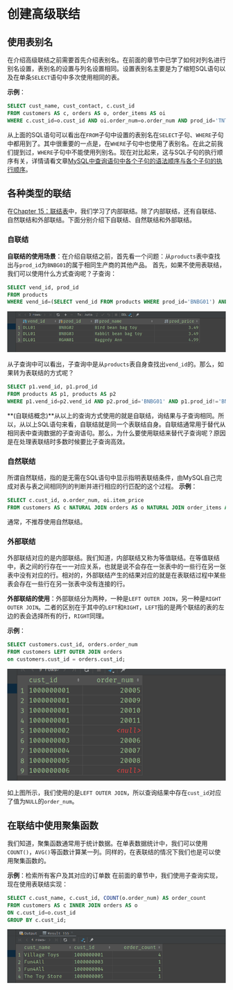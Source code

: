 # 创建高级联结

## 使用表别名

在介绍高级联结之前需要首先介绍表别名。在前面的章节中已学了如何对列名进行别名设置，表别名的设置与列名设置相同。设置表别名主要是为了缩短SQL语句以及在单条`SELECT`语句中多次使用相同的表。

**示例**：

```sql
SELECT cust_name, cust_contact, c.cust_id
FROM customers AS c, orders AS o, order_items AS oi
WHERE c.cust_id=o.cust_id AND oi.order_num=o.order_num AND prod_id='TNT2';
```

从上面的SQL语句可以看出在`FROM`子句中设置的表别名在`SELECT`子句、`WHERE`子句中都用到了。其中很重要的一点是，在`WHERE`子句中也使用了表别名。在此之前我们提到过，`WHERE`子句中不能使用列别名。现在对比起来，这与SQL子句的执行顺序有关，详情请看文章[MySQL中查询语句中各个子句的语法顺序与各个子句的执行顺序](../MySQL中查询语句中各个子句的语法顺序与各个子句的执行顺序.md)。

## 各种类型的联结

在[Chapter 15：联结表](Chapter&#32;15：联结表.md)中，我们学习了内部联结。除了内部联结，还有自联结、自然联结和外部联结。下面分别介绍下自联结、自然联结和外部联结。

### 自联结

**自联结的使用场景**：在介绍自联结之前，首先看一个问题：从`products`表中查找出与`prod_id`为`BNBG01`的属于相同生产商的其他产品。
首先，如果不使用表联结，我们可以使用什么方式查询呢？子查询：

```sql
SELECT vend_id, prod_id
FROM products
WHERE vend_id=(SELECT vend_id FROM products WHERE prod_id='BNBG01') AND prod_id='BNBG01';
```

![subselect05](static/images/subselect05.png)

从子查询中可以看出，子查询中是从`products`表自身查找出`vend_id`的。那么，如果转为表联结的方式呢？

```sql
SELECT p1.vend_id, p1.prod_id
FROM products AS p1, products AS p2
WHERE p1.vend_id=p2.vend_id AND p2.prod_id='BNBG01' AND p1.prod_id!='BNBG01';
```

**(自联结概念)**从以上的查询方式使用的就是自联结，询结果与子查询相同。所以，从以上SQL语句来看，自联结就是同一个表联结自身。自联结通常用于替代从相同表中查询数据的子查询语句。那么，为什么要使用联结来替代子查询呢？原因是在处理表联结时多数时候要比子查询高效。

### 自然联结

所谓自然联结，指的是无需在SQL语句中显示指明表联结条件，由MySQL自己完成对表与表之间相同列的判断并进行相应的行匹配的这个过程。
**示例**：

```sql
SELECT c.cust_id, o.order_num, oi.item_price
FROM customers AS c NATURAL JOIN orders AS o NATURAL JOIN order_items AS oi;
```

通常，不推荐使用自然联结。

### 外部联结

外部联结对应的是内部联结。我们知道，内部联结又称为等值联结。在等值联结中，表之间的行存在一一对应关系，也就是说不会存在一张表中的一些行在另一张表中没有对应的行。相对的，外部联结产生的结果对应的就是在表联结过程中某些表会存在一些行在另一张表中没有连接的行。

**外部联结的使用**：外部联结分为两种，一种是`LEFT OUTER JOIN`，另一种是`RIGHT OUTER JOIN`。二者的区别在于其中的`LEFT`和`RIGHT`，`LEFT`指的是两个联结的表的左边的表会选择所有的行，`RIGHT`同理。

**示例**：

```sql
SELECT customers.cust_id, orders.order_num
FROM customers LEFT OUTER JOIN orders
on customers.cust_id = orders.cust_id;
```

![outerjoin01](static/images/outerjoin01.png)

如上图所示，我们使用的是`LEFT OUTER JOIN`，所以查询结果中存在`cust_id`对应了值为`NULL`的`order_num`。

## 在联结中使用聚集函数

我们知道，聚集函数通常用于统计数据。在单表数据统计中，我们可以使用`COUNT()`，`AVG()`等函数计算某一列。同样的，在表联结的情况下我们也是可以使用聚集函数的。

**示例**：检索所有客户及其对应的订单数
在前面的章节中，我们使用子查询实现，现在使用表联结实现：

```sql
SELECT c.cust_name, c.cust_id, COUNT(o.order_num) AS order_count
FROM customers AS c INNER JOIN orders AS o
ON c.cust_id=o.cust_id
GROUP BY c.cust_id;
```

![juhe](static/images/juhe.png)
